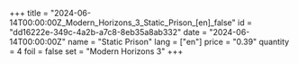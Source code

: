 +++
title = "2024-06-14T00:00:00Z_Modern_Horizons_3_Static_Prison_[en]_false"
id = "dd16222e-349c-4a2b-a7c8-8eb35a8ab332"
date = "2024-06-14T00:00:00Z"
name = "Static Prison"
lang = ["en"]
price = "0.39"
quantity = 4
foil = false
set = "Modern Horizons 3"
+++
